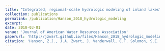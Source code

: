 ```yaml
---
title: "Integrated, regional-scale hydrologic modeling of inland lakes"
collection: publications
permalink: /publication/Hanson_2018_hydrologic_modeling
excerpt:
date: 2018-03-01
venue: 'Journal of American Water Resources Association'
paperurl: 'http://jzwart.github.io/files/Hanson_2018_hydrologic_modeling.pdf'
citation: 'Hanson, Z.J., J.A. Zwart, J. Vanderwall, C.T. Solomon, S.E. Jones, A.F. Hamlet, D. Bolster. 2018. Integrated, regional-scale hydrologic modeling of inland lakes. Journal of American Water Resources Association 54: 1302-1324'
---
```

